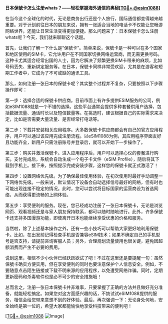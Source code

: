 **日本保號卡怎么注册whats？——轻松掌握海外通信的奥秘[[TG💪+ @esim1088](https://t.me/s/esim1088)]**

在当今这个全球化的时代，无论是商务出行还是个人旅行，国际通信都变得越来越重要。对于计划前往日本的朋友来说，拥有一张适合当地的电话卡不仅能让您畅游网络世界，还能让日常生活变得更加便捷。那么问题来了：日本保號卡怎么注册whats呢？今天，我们就来聊聊这个话题。

首先，让我们了解一下什么是“保號卡”。简单来说，保號卡是一种可以在多个国家和地区使用的SIM卡，它允许用户在不同国家切换网络运营商，而无需更换号码。这种卡尤其适合经常出国的人士，因为它解决了频繁更换SIM卡带来的麻烦，比如号码丢失、重新绑定服务等。在日本，保號卡同样非常受欢迎，尤其是在游客和短期工作者中，它成为了不可或缺的通讯工具。

那么，如何注册一张日本的保號卡呢？其实整个过程并不复杂，只要按照以下步骤操作即可：

第一步：选择合适的保號卡供应商。目前市面上有许多提供ESIM服务的公司，例如eSIM1088就是一个不错的选择。这些平台通常会提供多种套餐供用户选择，包括数据流量、通话时长以及短信数量等。在挑选时，建议根据自己的实际需求来决定，比如是否需要大量流量、是否经常打电话等。

第二步：下载并安装相关应用程序。大多数保號卡供应商都会有自己的官方应用程序，用户可以通过该应用完成注册流程。以eSIM1088为例，其应用程序界面友好且功能齐全，新用户只需注册账号并登录后，就可以开始下一步操作了。

第三步：购买并激活保號卡。进入应用程序后，用户可以选择心仪的套餐进行购买。支付完成后，系统会自动生成一个电子卡文件（eSIM Profile），随后将其下载到手机上。接下来，按照提示完成安装步骤，这样您的保號卡就正式激活了！

第四步：设置网络优先级。为了确保最佳使用体验，在初次使用时最好手动调整一下网络优先级。一般来说，默认情况下设备会自动选择信号最好的网络，但有时也可能出现连接不稳定的情况。此时，您可以尝试将目标国家的运营商设为首选网络，从而获得更流畅的上网体验。

第五步：享受便利的服务。现在，您已经成功注册了一张日本保號卡，无论是浏览网页、观看视频还是与家人朋友保持联系，都可以随时随地进行。此外，许多保號卡还支持多国漫游功能，即使离开日本也能继续享受优惠的价格和服务。

当然啦，除了上述基本操作之外，还有一些小技巧可以帮助大家更好地利用保號卡。比如，在出发前记得检查手机是否兼容eSIM技术；如果不确定自己的手机型号是否支持，请提前咨询客服人员；另外，合理规划流量使用也很关键，避免因超额消费而产生不必要的费用。

说到这里，相信不少小伙伴已经跃跃欲试了吧！不过在这里还是要提醒一句：虽然保號卡确实方便实用，但在享受便利的同时也要注意保护个人信息安全。例如，不要随意点击陌生链接或下载不明来源的应用程序，以免遭受网络诈骗。同时，定期更新密码和杀毒软件也是必不可少的安全措施哦！

总而言之，注册一张日本保號卡并非难事，只要掌握了正确的方法并且做好充分准备，就能轻松搞定。如果您对这方面感兴趣的话，不妨试试eSIM1088提供的服务，相信会给您带来意想不到的好体验。最后，再次强调一下：无论身处何地，安全始终是第一位的，希望大家都能愉快地享受科技带来的便利吧！

[[TG💪+ @esim1088](https://t.me/s/esim1088) ![Image](https://i.postimg.cc/4NQfJmqS/Snipaste-2025-05-13-00-14-12.png)]